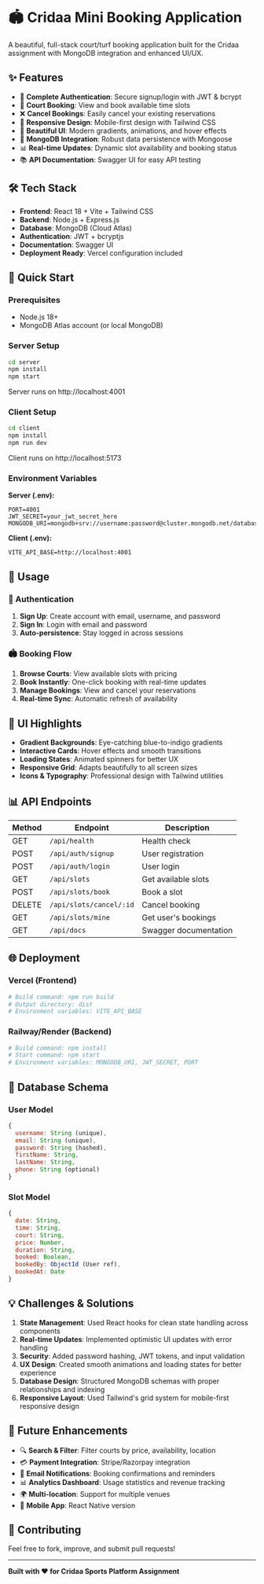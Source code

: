# 🏟️ Cridaa Mini Booking Application

A beautiful, full-stack court/turf booking application built for the Cridaa assignment with MongoDB integration and enhanced UI/UX.

## ✨ Features
- 🔐 **Complete Authentication**: Secure signup/login with JWT & bcrypt
- 🎯 **Court Booking**: View and book available time slots
- ❌ **Cancel Bookings**: Easily cancel your existing reservations  
- 📱 **Responsive Design**: Mobile-first design with Tailwind CSS
- 🎨 **Beautiful UI**: Modern gradients, animations, and hover effects
- 🍃 **MongoDB Integration**: Robust data persistence with Mongoose
- 📊 **Real-time Updates**: Dynamic slot availability and booking status
- 📚 **API Documentation**: Swagger UI for easy API testing

## 🛠️ Tech Stack
- **Frontend**: React 18 + Vite + Tailwind CSS
- **Backend**: Node.js + Express.js
- **Database**: MongoDB (Cloud Atlas)
- **Authentication**: JWT + bcryptjs
- **Documentation**: Swagger UI
- **Deployment Ready**: Vercel configuration included

## 🚀 Quick Start

### Prerequisites
- Node.js 18+
- MongoDB Atlas account (or local MongoDB)

### Server Setup
```bash
cd server
npm install
npm start
```
Server runs on http://localhost:4001

### Client Setup  
```bash
cd client
npm install
npm run dev
```
Client runs on http://localhost:5173

### Environment Variables
**Server (.env):**
```
PORT=4001
JWT_SECRET=your_jwt_secret_here
MONGODB_URI=mongodb+srv://username:password@cluster.mongodb.net/database
```

**Client (.env):**
```
VITE_API_BASE=http://localhost:4001
```

## 📱 Usage

### 🔑 Authentication
1. **Sign Up**: Create account with email, username, and password
2. **Sign In**: Login with email and password  
3. **Auto-persistence**: Stay logged in across sessions

### 🏟️ Booking Flow
1. **Browse Courts**: View available slots with pricing
2. **Book Instantly**: One-click booking with real-time updates
3. **Manage Bookings**: View and cancel your reservations
4. **Real-time Sync**: Automatic refresh of availability

## 🎨 UI Highlights
- **Gradient Backgrounds**: Eye-catching blue-to-indigo gradients
- **Interactive Cards**: Hover effects and smooth transitions
- **Loading States**: Animated spinners for better UX
- **Responsive Grid**: Adapts beautifully to all screen sizes
- **Icons & Typography**: Professional design with Tailwind utilities

## 📊 API Endpoints

| Method | Endpoint | Description |
|--------|----------|-------------|
| GET | `/api/health` | Health check |
| POST | `/api/auth/signup` | User registration |
| POST | `/api/auth/login` | User login |
| GET | `/api/slots` | Get available slots |
| POST | `/api/slots/book` | Book a slot |
| DELETE | `/api/slots/cancel/:id` | Cancel booking |
| GET | `/api/slots/mine` | Get user's bookings |
| GET | `/api/docs` | Swagger documentation |

## 🌐 Deployment

### Vercel (Frontend)
```bash
# Build command: npm run build
# Output directory: dist
# Environment variables: VITE_API_BASE
```

### Railway/Render (Backend)
```bash
# Build command: npm install
# Start command: npm start  
# Environment variables: MONGODB_URI, JWT_SECRET, PORT
```

## 🧩 Database Schema

### User Model
```javascript
{
  username: String (unique),
  email: String (unique), 
  password: String (hashed),
  firstName: String,
  lastName: String,
  phone: String (optional)
}
```

### Slot Model  
```javascript
{
  date: String,
  time: String,
  court: String,
  price: Number,
  duration: String,
  booked: Boolean,
  bookedBy: ObjectId (User ref),
  bookedAt: Date
}
```

## 💡 Challenges & Solutions

1. **State Management**: Used React hooks for clean state handling across components
2. **Real-time Updates**: Implemented optimistic UI updates with error handling
3. **Security**: Added password hashing, JWT tokens, and input validation
4. **UX Design**: Created smooth animations and loading states for better experience
5. **Database Design**: Structured MongoDB schemas with proper relationships and indexing
6. **Responsive Layout**: Used Tailwind's grid system for mobile-first responsive design

## 🔮 Future Enhancements
- 🔍 **Search & Filter**: Filter courts by price, availability, location
- 💳 **Payment Integration**: Stripe/Razorpay integration
- 📧 **Email Notifications**: Booking confirmations and reminders
- 📊 **Analytics Dashboard**: Usage statistics and revenue tracking
- 🌍 **Multi-location**: Support for multiple venues
- 📱 **Mobile App**: React Native version

## 🤝 Contributing
Feel free to fork, improve, and submit pull requests!

---
**Built with ❤️ for Cridaa Sports Platform Assignment**
